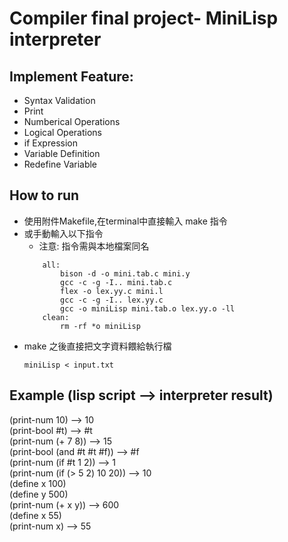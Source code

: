 # Compiler final project- MiniLisp interpreter
## Implement Feature:
- Syntax Validation
- Print
- Numberical Operations
- Logical Operations
- if Expression
- Variable Definition
- Redefine Variable

## How to run
- 使用附件Makefile,在terminal中直接輸入 make 指令 
- 或手動輸入以下指令
    - 注意: 指令需與本地檔案同名
    ```
        all:
		    bison -d -o mini.tab.c mini.y
		    gcc -c -g -I.. mini.tab.c 
		    flex -o lex.yy.c mini.l
		    gcc -c -g -I.. lex.yy.c
		    gcc -o miniLisp mini.tab.o lex.yy.o -ll
        clean:
		    rm -rf *o miniLisp
    ```
- make 之後直接把文字資料餵給執行檔
    ```
    miniLisp < input.txt
    ```
## Example (lisp script --> interpreter result)
(print-num 10)  --> 10  
(print-bool #t) --> #t  
(print-num (+ 7 8)) --> 15  
(print-bool (and #t #t #f)) --> #f  
(print-num (if #t 1 2)) --> 1  
(print-num (if (> 5 2) 10 20)) --> 10  
(define x 100)  
(define y 500)  
(print-num (+ x y))  --> 600  
(define x 55)    
(print-num x)  --> 55  